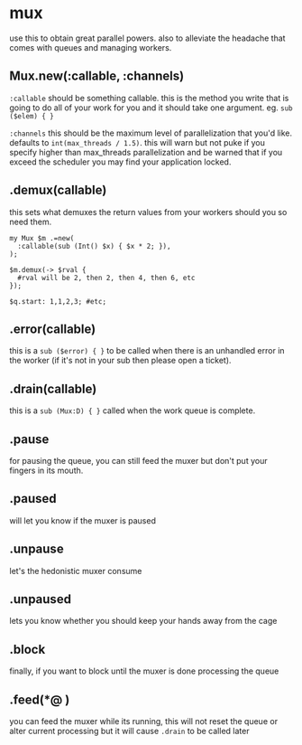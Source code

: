 # mux

use this to obtain great parallel powers.  also to alleviate the headache that comes with queues and managing workers.

## Mux.new(:callable, :channels)

`:callable` should be something callable.  this is the method you write that is going to do all of your work for you and it should take one argument.  eg. `sub ($elem) { }`

`:channels` this should be the maximum level of parallelization that you'd like.  defaults to `int(max_threads / 1.5)`.  this will warn but not puke if you specify higher than max_threads parallelization and be warned that if you exceed the scheduler you may find your application locked.

## .demux(callable)

this sets what demuxes the return values from your workers should you so need them.

```perl6
my Mux $m .=new(
  :callable(sub (Int() $x) { $x * 2; }),
);

$m.demux(-> $rval {
  #rval will be 2, then 2, then 4, then 6, etc
});

$q.start: 1,1,2,3; #etc;
```

## .error(callable)

this is a `sub ($error) { }` to be called when there is an unhandled error in the worker (if it's not in your sub then please open a ticket).

## .drain(callable)

this is a `sub (Mux:D) { }` called when the work queue is complete.

## .pause

for pausing the queue, you can still feed the muxer but don't put your fingers in its mouth.

## .paused

will let you know if the muxer is paused

## .unpause

let's the hedonistic muxer consume

## .unpaused

lets you know whether you should keep your hands away from the cage

## .block

finally, if you want to block until the muxer is done processing the queue

## .feed(*@ )

you can feed the muxer while its running, this will not reset the queue or alter current processing but it will cause `.drain` to be called later

